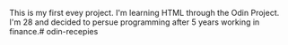 This is my first evey project. I'm learning HTML through the Odin Project. I'm 28 and decided to persue programming after 5 years working in finance.# odin-recepies
